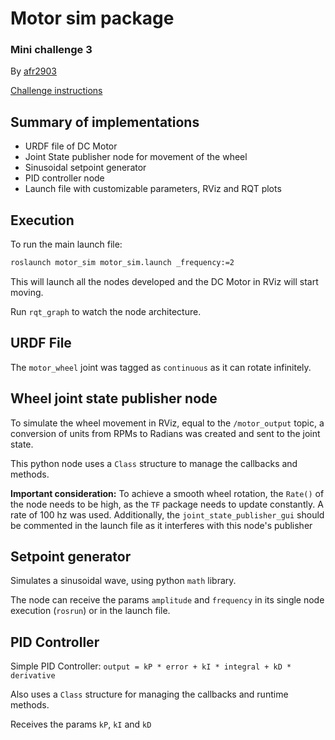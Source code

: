 # Motor sim package
### Mini challenge 3

By [afr2903](https://github.com/afr2903/)

[Challenge instructions](https://github.com/afr2903/MR3001B_Design_and_Development_of_Robots_I/blob/main/Week%203/Challenge/MCR2_DC_Motor_Sim_2.pdf)

## Summary of implementations

- URDF file of DC Motor 
- Joint State publisher node for movement of the wheel
- Sinusoidal setpoint generator
- PID controller node 
- Launch file with customizable parameters, RViz and RQT plots

## Execution

To run the main launch file:
```bash
roslaunch motor_sim motor_sim.launch _frequency:=2
```

This will launch all the nodes developed and the DC Motor in RViz will start moving.

Run `rqt_graph` to watch the node architecture.

## URDF File

The `motor_wheel` joint was tagged as `continuous` as it can rotate infinitely.

## Wheel joint state publisher node

To simulate the wheel movement in RViz, equal to the `/motor_output` topic, a conversion of units from RPMs to Radians was created and sent to the joint state.

This python node uses a `Class` structure to manage the callbacks and methods.

**Important consideration:** To achieve a smooth wheel rotation, the `Rate()` of the node needs to be high, as the `TF` package needs to update constantly. A rate of 100 hz was used. Additionally, the `joint_state_publisher_gui` should be commented in the launch file as it interferes with this node's publisher

## Setpoint generator

Simulates a sinusoidal wave, using python `math` library.

The node can receive the params `amplitude` and `frequency` in its single node execution (`rosrun`) or in the launch file.

## PID Controller

Simple PID Controller:
`output = kP * error + kI * integral + kD * derivative`

Also uses a `Class` structure for managing the callbacks and runtime methods.

Receives the params `kP`, `kI` and `kD`
